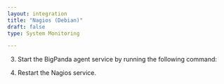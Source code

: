 ```yaml
---
layout: integration
title: "Nagios (Debian)"
draft: false
type: System Monitoring

---
```


<!-- docs-include _integrations/agent-common/install/local-installation.md:::SOURCE_SYSTEM_NAME=Nagios:::PLATFORM_NAME=Debian:::PLATFORM_LOWER=debian -->

<!-- section-separator -->

<!-- docs-include _integrations/agent-common/configure-agent-actions/generic.md:::PLATFORM=debian:::SERVICE_NAME=nagios -->

3. Start the BigPanda agent service by running the following command:

<!-- docs-include _integrations/agent-common/configure-agent-actions/start-debian.md:::SERVICENAME=Bigpanda:::SERVICE_LOWER=bigpanda:::ACTION=start -->

<!-- section-separator -->

<!-- docs-include _integrations/agent-common/configure-agent/nagios_notifications.md:::SOURCE_SYSTEM_NAME=Nagios:::SOURCE_SYSTEM_UPPER=NAGIOS:::SOURCE_SYSTEM_LOWER=nagios:::SOURCE_SYSTEM_FOLDER=nagios3:::LOGFILE=nagios -->

4. Restart the Nagios service.

<!-- docs-include _integrations/agent-common/configure-agent-actions/start-debian.md:::SERVICENAME=Nagios:::SERVICE_LOWER=nagios:::ACTION=restart -->

<!-- section-separator -->

<!-- docs-include _integrations/agent-common/start-and-summary/test-and-success.md:::SOURCE_SYSTEM_NAME=Nagios:::PLATFORM=debian -->
